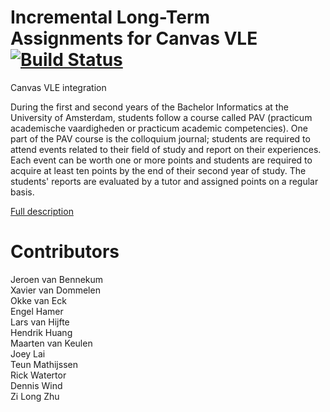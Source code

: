 # Incremental Long-Term Assignments for Canvas VLE [![Build Status](https://travis-ci.com/Rickyboy320/PSE_Hokkies.svg?token=r1oSN27zZYdQJnbijrgR&branch=master)](https://travis-ci.com/Rickyboy320/PSE_Hokkies)
Canvas VLE integration

During the first and second years of the Bachelor Informatics at the University of Amsterdam, students follow a course called PAV (practicum academische vaardigheden or practicum academic competencies). One part of the PAV course is the colloquium journal; students are required to attend events related to their field of study and report on their experiences. Each event can be worth one or more points and students are required to acquire at least ten points by the end of their second year of study. The students' reports are evaluated by a tutor and assigned points on a regular basis.

[Full description](https://www.overleaf.com/read/hxzqgqqmzvwc)

# Contributors
Jeroen van Bennekum  
Xavier van Dommelen  
Okke van Eck  
Engel Hamer  
Lars van Hijfte  
Hendrik Huang  
Maarten van Keulen  
Joey Lai  
Teun Mathijssen  
Rick Watertor  
Dennis Wind  
Zi Long Zhu  
